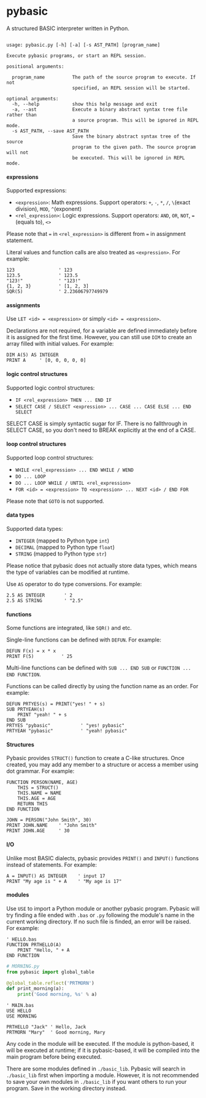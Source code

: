 # pybasic

A structured BASIC interpreter written in Python.

```plain

usage: pybasic.py [-h] [-a] [-s AST_PATH] [program_name]

Execute pybasic programs, or start an REPL session.

positional arguments:

  program_name          The path of the source program to execute. If not
                        specified, an REPL session will be started.

optional arguments:
  -h, --help            show this help message and exit
  -a, --ast             Execute a binary abstract syntax tree file rather than
                        a source program. This will be ignored in REPL mode.
  -s AST_PATH, --save AST_PATH
                        Save the binary abstract syntax tree of the source
                        program to the given path. The source program will not
                        be executed. This will be ignored in REPL mode.
```

#### expressions

Supported expressions:

- `<expression>`: Math expressions. Support operators: `+`, `-`, `*`, `/`, `\`(exact division), `MOD`, `^`(exponent)
- `<rel_expression>`: Logic expressions. Support operators: `AND`,
`OR`, `NOT`, `=`(equals to), `<>`

Please note that `=` in `<rel_expression>` is different from `=` in assignment statement.

Literal values and function calls are also treated as `<expression>`. For example:

```basic
123                ' 123
123.5              ' 123.5
"123!"             ' "123!"
{1, 2, 3}          ' [1, 2, 3]
SQR(5)             ' 2.23606797749979
```

#### assignments

Use `LET <id> = <expression>` or simply `<id> = <expression>`.

Declarations are not required, for a variable are defined immediately before it is assigned for the first time. However, you can still use `DIM` to create an array filled with initial values. For example:

```basic
DIM A(5) AS INTEGER
PRINT A     ' [0, 0, 0, 0, 0]
```

#### logic control structures

Supported logic control structures:

- `IF <rel_expression> THEN ... END IF`
- `SELECT CASE / SELECT <expression> ... CASE ... CASE ELSE ... END SELECT`

SELECT CASE is simply syntactic sugar for IF. There is no fallthrough in SELECT CASE, so you don't need to BREAK explicitly at the end of a CASE.

#### loop control structures

Supported loop control structures:

- `WHILE <rel_expression> ... END WHILE / WEND`
- `DO ... LOOP`
- `DO ... LOOP WHILE / UNTIL <rel_expression>`
- `FOR <id> = <expression> TO <expression> ... NEXT <id> / END FOR`

Please note that `GOTO` is not supported.

#### data types

Supported data types:

- `INTEGER` (mapped to Python type `int`)
- `DECIMAL` (mapped to Python type `float`)
- `STRING` (mapped to Python type `str`)

Please notice that pybasic does not actually store data types, which means the type of variables can be modified at runtime.

Use `AS` operator to do type conversions. For example:

```basic
2.5 AS INTEGER       ' 2
2.5 AS STRING        ' "2.5"
```

#### functions

Some functions are integrated, like `SQR()` and etc.

Single-line functions can be defined with `DEFUN`. For example:

```basic
DEFUN F(x) = x * x
PRINT F(5)          ' 25
```

Multi-line functions can be defined with `SUB ... END SUB` or `FUNCTION ... END FUNCTION`.

Functions can be called directly by using the function name as an order. For example:

```basic
DEFUN PRTYES(s) = PRINT("yes! " + s)
SUB PRTYEAH(s)
    PRINT "yeah! " + s
END SUB
PRTYES "pybasic"           ' "yes! pybasic"
PRTYEAH "pybasic"          ' "yeah! pybasic"
```

#### Structures

Pybasic provides `STRUCT()` function to create a C-like structures. Once created, you may add any member to a structure or access a member using dot grammar. For example:

```basic
FUNCTION PERSON(NAME, AGE)
    THIS = STRUCT()
    THIS.NAME = NAME
    THIS.AGE = AGE
    RETURN THIS
END FUNCTION

JOHN = PERSON("John Smith", 30)
PRINT JOHN.NAME    ' "John Smith"
PRINT JOHN.AGE     ' 30

```

#### I/O

Unlike most BASIC dialects, pybasic provides `PRINT()` and `INPUT()` functions instead of statements. For example:

```basic
A = INPUT() AS INTEGER    ' input 17
PRINT "My age is " + A    ' "My age is 17"

```

#### modules

Use ```USE``` to import a Python module or another pybasic program. Pybasic will try finding a file ended with ```.bas``` or ```.py``` following the module's name in the current working directory. If no such file is finded, an error will be raised. For example:

```basic
' HELLO.bas
FUNCTION PRTHELLO(A)
    PRINT "Hello, " + A
END FUNCTION
```

```python
# MORNING.py
from pybasic import global_table

@global_table.reflect('PRTMORN')
def print_morning(a):
    print('Good morning, %s' % a)
```

```basic
' MAIN.bas
USE HELLO
USE MORNING

PRTHELLO "Jack" ' Hello, Jack
PRTMORN "Mary"  ' Good morning, Mary
```

Any code in the module will be executed. If the module is python-based, it will be executed at runtime; if it is pybasic-based, it will be compiled into the main program before being executed.

There are some modules defined in `./basic_lib`. Pybasic will search in `./basic_lib` first when importing a module. However, it is not recommended to save your own modules in `./basic_lib` if you want others to run your program. Save in the working directory instead.
